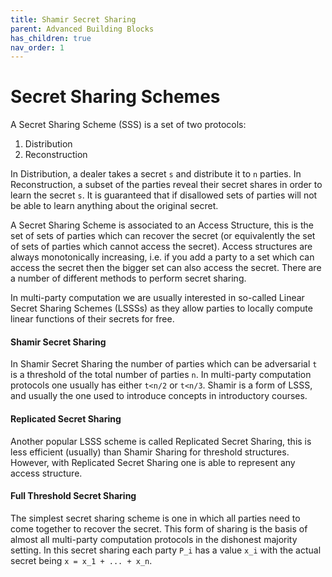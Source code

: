 ```yaml
---
title: Shamir Secret Sharing
parent: Advanced Building Blocks
has_children: true
nav_order: 1
---
```


# Secret Sharing Schemes


A Secret Sharing Scheme (SSS) is a set of two protocols:
1. Distribution 
2. Reconstruction 

In Distribution, a dealer takes a secret `s` and distribute it to `n` parties. In Reconstruction, a subset of the parties reveal their secret shares in order to learn the secret `s`. It is guaranteed that if disallowed sets of parties will not be able to learn anything about the original secret.  

A Secret Sharing Scheme is associated to an Access Structure, this is the set of sets of parties which can recover the secret (or equivalently the set of sets of parties which cannot access the secret). Access structures are always monotonically increasing, i.e. if you add a party to a set which can access the secret then the bigger set can also access the secret. There are a number of different methods to perform secret sharing.

In multi-party computation we are usually interested in so-called Linear Secret Sharing Schemes (LSSSs) as they allow parties to locally compute linear functions of their secrets for free.

#### Shamir Secret Sharing

In Shamir Secret Sharing the number of parties which can be adversarial `t` is a threshold of the total number of parties `n`. In multi-party computation protocols one usually has either `t<n/2` or `t<n/3`. Shamir is a form of LSSS, and usually the one used to introduce concepts in introductory courses.

#### Replicated Secret Sharing

Another popular LSSS scheme is called Replicated Secret Sharing, this is less efficient (usually) than Shamir Sharing for threshold structures. However, with Replicated Secret Sharing one is able to represent any access structure.

#### Full Threshold Secret Sharing

The simplest secret sharing scheme is one in which all parties need to come together to recover the secret. This form of sharing is the basis of almost all multi-party computation protocols in the dishonest majority setting. In this secret sharing each party `P_i` has a value `x_i` with the actual secret being `x = x_1 + ... + x_n`.

